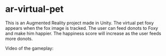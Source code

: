 # ar-virtual-pet

This is an Augmented Reality project made in Unity. The virtual pet foxy appears when the fox image is tracked. The user can feed donots to Foxy and make him happier. The happiness score will increase as the user feeds more donots.

Video of the gameplay: 
